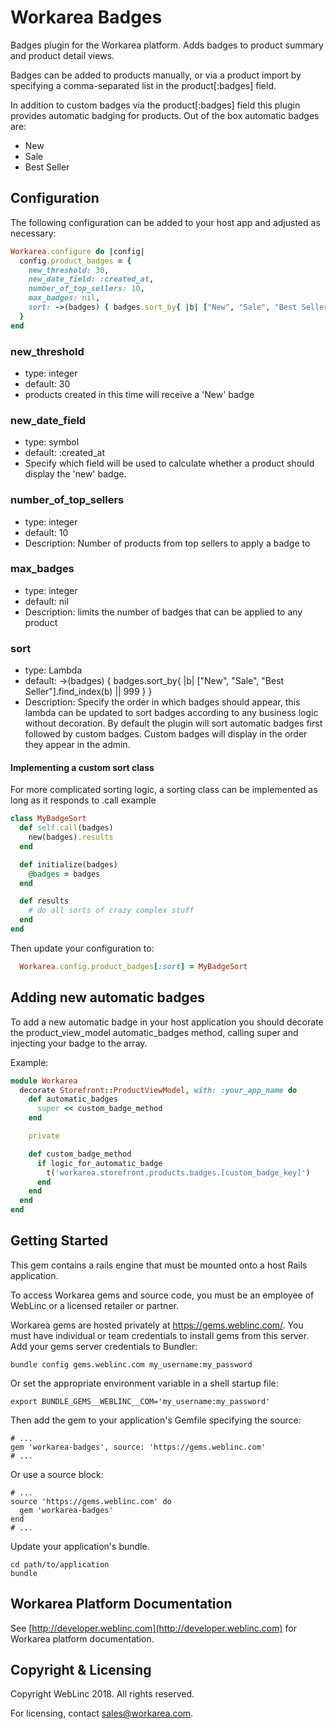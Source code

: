 Workarea Badges
================================================================================

Badges plugin for the Workarea platform.
Adds badges to product summary and product detail views.

Badges can be added to products manually, or via a product import by specifying
a comma-separated list in the product[:badges] field.

In addition to custom badges via the product[:badges] field this plugin provides
automatic badging for products. Out of the box automatic badges are:

* New
* Sale
* Best Seller

Configuration
--------------------------------------------------------------------------------

The following configuration can be added to your host app and adjusted as necessary:

```ruby
Workarea.configure do |config|
  config.product_badges = {
    new_threshold: 30,
    new_date_field: :created_at,
    number_of_top_sellers: 10,
    max_badges: nil,
    sort: ->(badges) { badges.sort_by{ |b| ["New", "Sale", "Best Seller"].find_index(b) || 999 } }
  }
end
```

### new_threshold

* type: integer
* default: 30
* products created in this time will receive a 'New' badge

### new_date_field

* type: symbol
* default: :created_at
* Specify which field will be used to calculate whether a product should display
  the 'new' badge.

### number_of_top_sellers

* type: integer
* default: 10
* Description: Number of products from top sellers to apply a badge to

### max_badges

* type: integer
* default: nil
* Description: limits the number of badges that can be applied to any product

### sort

* type: Lambda
* default: ->(badges) { badges.sort_by{ |b| ["New", "Sale", "Best Seller"].find_index(b) || 999 } }
* Description: Specify the order in which badges should appear, this lambda can
  be updated to sort badges according to any business logic without decoration.
  By default the plugin will sort automatic badges first followed by custom badges.
  Custom badges will display in the order they appear in the admin.

#### Implementing a custom sort class

For more complicated sorting logic, a sorting class can be implemented as long as
it responds to .call example

```ruby
class MyBadgeSort
  def self.call(badges)
    new(badges).results
  end

  def initialize(badges)
    @badges = badges
  end

  def results
    # do all sorts of crazy complex stuff
  end
end
```

Then update your configuration to:

```ruby
  Workarea.config.product_badges[:sort] = MyBadgeSort
```

Adding new automatic badges
--------------------------------------------------------------------------------

To add a new automatic badge in your host application you should decorate the
product_view_model automatic_badges method, calling super and injecting your badge
to the array.

Example:

```ruby
module Workarea
  decorate Storefront::ProductViewModel, with: :your_app_name do
    def automatic_badges
      super << custom_badge_method
    end

    private

    def custom_badge_method
      if logic_for_automatic_badge
        t('workarea.storefront.products.badges.[custom_badge_key]')
      end
    end
  end
end
```

Getting Started
--------------------------------------------------------------------------------

This gem contains a rails engine that must be mounted onto a host Rails application.

To access Workarea gems and source code, you must be an employee of WebLinc or a licensed retailer or partner.

Workarea gems are hosted privately at https://gems.weblinc.com/.
You must have individual or team credentials to install gems from this server. Add your gems server credentials to Bundler:

    bundle config gems.weblinc.com my_username:my_password

Or set the appropriate environment variable in a shell startup file:

    export BUNDLE_GEMS__WEBLINC__COM='my_username:my_password'

Then add the gem to your application's Gemfile specifying the source:

    # ...
    gem 'workarea-badges', source: 'https://gems.weblinc.com'
    # ...

Or use a source block:

    # ...
    source 'https://gems.weblinc.com' do
      gem 'workarea-badges'
    end
    # ...

Update your application's bundle.

    cd path/to/application
    bundle

Workarea Platform Documentation
--------------------------------------------------------------------------------

See [http://developer.weblinc.com](http://developer.weblinc.com) for Workarea platform documentation.

Copyright & Licensing
--------------------------------------------------------------------------------

Copyright WebLinc 2018. All rights reserved.

For licensing, contact sales@workarea.com.
